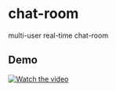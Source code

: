 # chat-room

multi-user real-time chat-room

<h2>Demo</h2>

[![Watch the video](https://img.youtube.com/vi/ZdPsW8dtjrg/maxresdefault.jpg)](https://www.youtube.com/watch?v=ZdPsW8dtjrg)
